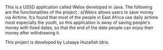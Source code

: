 This is a USSD application called Welox developed in Java. The following are the functionalities of the project : a)Welox allows users to save money via Airtime. It;s found that most of the people in East Africa use daily airtime most especially the youth, so this application is away of saving people's money with fixed dates, so that the end of the date people can enjoy their money after withdrawing it.

This project is developed by Lutaaya Huzaifah Idris.
